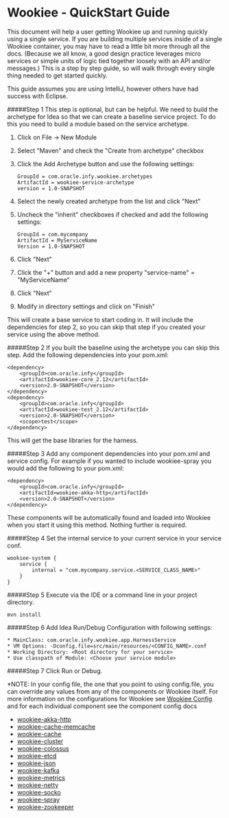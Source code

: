 # Wookiee - QuickStart Guide

This document will help a user getting Wookiee up and running quickly using a single service. If you are building multiple services inside of a single Wookiee container, you may have to read a little bit more through all the docs. (Because we all know, a good design practice leverages micro services or simple units of logic tied together loosely with an API and/or messages.) This is a step by step guide, so will walk through every single thing needed to get started quickly.

This guide assumes you are using IntelliJ, however others have had success with Eclipse.

#####Step 1 
This step is optional, but can be helpful. We need to build the archetype for Idea so that we can create a baseline service project. To do this you need to build a module based on the service archetype.

1. Click on File -> New Module
2. Select "Maven" and check the "Create from archetype" checkbox
3. Click the Add Archetype button and use the following settings:

    ```
    GroupId = com.oracle.infy.wookiee.archetypes
    ArtifactId = wookiee-service-archetype
    version = 1.0-SNAPSHOT
    ```
    
4. Select the newly created archetype from the list and click "Next"
5. Uncheck the "inherit" checkboxes if checked and add the following settings:

    ```
    GroupId = com.mycompany
    ArtifactId = MyServiceName
    Version = 1.0-SNAPSHOT
    ```
    
6. Click "Next"
7. Click the "+" button and add a new property "service-name" = "MyServiceName"
8. Click "Next" 
9. Modify in directory settings and click on "Finish"

This will create a base service to start coding in. It will include the dependencies for step 2, so you can skip that step if you created your service using the above method.

#####Step 2
If you built the baseline using the archetype you can skip this step. Add the following dependencies into your pom.xml:
```
<dependency>
    <groupId>com.oracle.infy</groupId>
    <artifactId>wookiee-core_2.12</artifactId>
    <version>2.0-SNAPSHOT</version>
</dependency>
<dependency>
    <groupId>com.oracle.infy</groupId>
    <artifactId>wookiee-test_2.12</artifactId>
    <version>2.0-SNAPSHOT</version>
    <scope>test</scope>
</dependency>
```
This will get the base libraries for the harness.

#####Step 3
Add any component dependencies into your pom.xml and service config. For example if you wanted to include wookiee-spray you would add the following to your pom.xml:
```
<dependency>
    <groupId>com.oracle.infy</groupId>
    <artifactId>wookiee-akka-http</artifactId>
    <version>2.0-SNAPSHOT</version>
</dependency>
```
These components will be automatically found and loaded into Wookiee when you start it using this method. Nothing further is required.

#####Step 4
Set the internal service to your current service in your service conf.
```
wookiee-system {
    service {
        internal = "com.mycompany.service.<SERVICE_CLASS_NAME>"
    }
}
```

#####Step 5 
Execute via the IDE or a command line in your project directory.
```
mvn install
```
#####Step 6 
Add Idea Run/Debug Configuration with following settings:

    * MainClass: com.oracle.infy.wookiee.app.HarnessService
    * VM Options: -Dconfig.file=src/main/resources/<CONFIG_NAME>.conf
    * Working Directory: <Root directory for your service>
    * Use classpath of Module: <Choose your service module>

#####Step 7 
Click Run or Debug.

*NOTE:
In your config file, the one that you point to using config.file, you can override any values from any of the components or Wookiee itself. For more information on the configurations for Wookiee see [Wookiee Config](config.md) and for each individual component see the component config docs 

* [wookiee-akka-http](https://github.com/oracle/wookiee-akka-http)
* [wookiee-cache-memcache](https://github.com/oracle/wookiee-cache-memcache)
* [wookiee-cache](https://github.com/oracle/wookiee-cache)
* [wookiee-cluster](https://github.com/oracle/wookiee-cluster)
* [wookiee-colossus](https://github.com/oracle/wookiee-colossus)
* [wookiee-etcd](https://github.com/oracle/wookiee-etcd)
* [wookiee-json](https://github.com/oracle/wookiee-json)
* [wookiee-kafka](https://github.com/oracle/wookiee-kafka)
* [wookiee-metrics](https://github.com/oracle/wookiee-metrics)
* [wookiee-netty](https://github.com/oracle/wookiee-netty)
* [wookiee-socko](https://github.com/oracle/wookiee-socko)
* [wookiee-spray](https://github.com/oracle/wookiee-spray)
* [wookiee-zookeeper](https://github.com/oracle/wookiee-zookeeper)